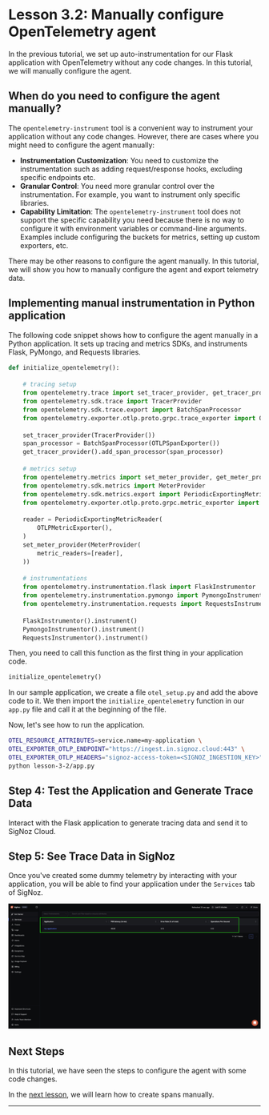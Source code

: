 # Lesson 3.2: Manually configure OpenTelemetry agent 

In the previous tutorial, we set up auto-instrumentation for our Flask application with OpenTelemetry without any code changes. In this tutorial, we will manually configure the agent.

## When do you need to configure the agent manually?

The `opentelemetry-instrument` tool is a convenient way to instrument your application without any code changes. However, there are cases where you might need to configure the agent manually:

- **Instrumentation Customization**: You need to customize the instrumentation such as adding request/response hooks, excluding specific endpoints etc.
- **Granular Control**: You need more granular control over the instrumentation. For example, you want to instrument only specific libraries.
- **Capability Limitation**: The `opentelemetry-instrument` tool does not support the specific capability you need because there is no way to configure it with environment variables or command-line arguments. Examples include configuring the buckets for metrics, setting up custom exporters, etc.

There may be other reasons to configure the agent manually. In this tutorial, we will show you how to manually configure the agent and export telemetry data.

## Implementing manual instrumentation in Python application

The following code snippet shows how to configure the agent manually in a Python application. It sets up tracing and metrics SDKs, and instruments Flask, PyMongo, and Requests libraries.

```python
def initialize_opentelemetry():

    # tracing setup
    from opentelemetry.trace import set_tracer_provider, get_tracer_provider
    from opentelemetry.sdk.trace import TracerProvider
    from opentelemetry.sdk.trace.export import BatchSpanProcessor
    from opentelemetry.exporter.otlp.proto.grpc.trace_exporter import OTLPSpanExporter

    set_tracer_provider(TracerProvider())
    span_processor = BatchSpanProcessor(OTLPSpanExporter())
    get_tracer_provider().add_span_processor(span_processor)

    # metrics setup
    from opentelemetry.metrics import set_meter_provider, get_meter_provider
    from opentelemetry.sdk.metrics import MeterProvider
    from opentelemetry.sdk.metrics.export import PeriodicExportingMetricReader
    from opentelemetry.exporter.otlp.proto.grpc.metric_exporter import OTLPMetricExporter

    reader = PeriodicExportingMetricReader(
        OTLPMetricExporter(),
    )
    set_meter_provider(MeterProvider(
        metric_readers=[reader],
    ))

    # instrumentations
    from opentelemetry.instrumentation.flask import FlaskInstrumentor
    from opentelemetry.instrumentation.pymongo import PymongoInstrumentor
    from opentelemetry.instrumentation.requests import RequestsInstrumentor

    FlaskInstrumentor().instrument()
    PymongoInstrumentor().instrument()
    RequestsInstrumentor().instrument()
```

Then, you need to call this function as the first thing in your application code.

```python
initialize_opentelemetry()
```

In our sample application, we create a file `otel_setup.py` and add the above code to it. We then import the `initialize_opentelemetry` function in our `app.py` file and call it at the beginning of the file. 

Now, let's see how to run the application.

```bash
OTEL_RESOURCE_ATTRIBUTES=service.name=my-application \
OTEL_EXPORTER_OTLP_ENDPOINT="https://ingest.in.signoz.cloud:443" \
OTEL_EXPORTER_OTLP_HEADERS="signoz-access-token=<SIGNOZ_INGESTION_KEY>" \
python lesson-3-2/app.py
```

## **Step 4: Test the Application and Generate Trace Data**

Interact with the Flask application to generate tracing data and send it to SigNoz Cloud.

## Step 5: See Trace Data in SigNoz

Once you've created some dummy telemetry by interacting with your application, you will be able to find your application under the `Services` tab of SigNoz.

![Application being monitored in SigNoz](../static/images/application-monitored.png)


## Next Steps

In this tutorial, we have seen the steps to configure the agent with some code changes.

In the [next lesson](https://github.com/SigNoz/opentelemetry-python-example/tree/main/lesson-4), we will learn how to create spans manually.

---
